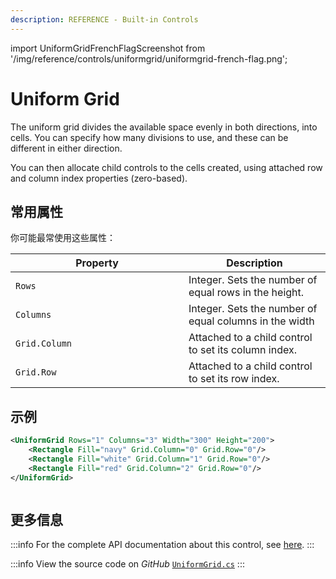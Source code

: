 ```yaml
---
description: REFERENCE - Built-in Controls
---
```


import UniformGridFrenchFlagScreenshot from '/img/reference/controls/uniformgrid/uniformgrid-french-flag.png';

# Uniform Grid

The uniform grid divides the available space evenly in both directions, into cells. You can specify how many divisions to use, and these can be different in either direction.

You can then allocate child controls to the cells created, using attached row and column index properties (zero-based).

## 常用属性

你可能最常使用这些属性：

<table><thead><tr><th width="261">Property</th><th>Description</th></tr></thead><tbody><tr><td><code>Rows</code></td><td>Integer. Sets the number of equal rows in the height.</td></tr><tr><td><code>Columns</code></td><td>Integer. Sets the number of equal columns in the width</td></tr><tr><td><code>Grid.Column</code></td><td>Attached to a child control to set its column index.</td></tr><tr><td><code>Grid.Row</code></td><td>Attached to a child control to set its row index.</td></tr></tbody></table>

## 示例

```xml
<UniformGrid Rows="1" Columns="3" Width="300" Height="200">
    <Rectangle Fill="navy" Grid.Column="0" Grid.Row="0"/>
    <Rectangle Fill="white" Grid.Column="1" Grid.Row="0"/>
    <Rectangle Fill="red" Grid.Column="2" Grid.Row="0"/>
</UniformGrid>
```

<img src={UniformGridFrenchFlagScreenshot} alt="" />

## 更多信息

:::info
For the complete API documentation about this control, see [here](https://reference.avaloniaui.net/api/Avalonia.Controls.Primitives/UniformGrid/).
:::

:::info
View the source code on _GitHub_ [`UniformGrid.cs`](https://github.com/AvaloniaUI/Avalonia/blob/master/src/Avalonia.Controls/Primitives/UniformGrid.cs)
:::



